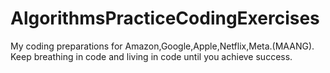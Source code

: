 # AlgorithmsPracticeCodingExercises

My coding preparations for Amazon,Google,Apple,Netflix,Meta.(MAANG).
Keep breathing in code and living in code until you achieve success.
